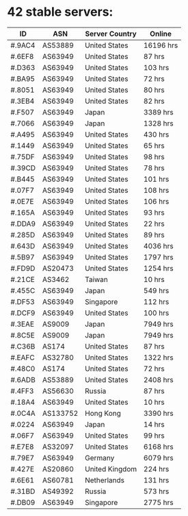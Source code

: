 # 42 stable servers:

| ID | ASN | Server Country | Online |
| ------ | ------ | ------ | ------ |
| #.9AC4 | AS53889 | United States | 16196 hrs |
| #.6EF8 | AS63949 | United States | 87 hrs |
| #.D363 | AS63949 | United States | 103 hrs |
| #.BA95 | AS63949 | United States | 72 hrs |
| #.8051 | AS63949 | United States | 80 hrs |
| #.3EB4 | AS63949 | United States | 82 hrs |
| #.F507 | AS63949 | Japan | 3389 hrs |
| #.7066 | AS63949 | Japan | 1328 hrs |
| #.A495 | AS63949 | United States | 430 hrs |
| #.1449 | AS63949 | United States | 65 hrs |
| #.75DF | AS63949 | United States | 98 hrs |
| #.39CD | AS63949 | United States | 78 hrs |
| #.B445 | AS63949 | United States | 101 hrs |
| #.07F7 | AS63949 | United States | 108 hrs |
| #.0E7E | AS63949 | United States | 106 hrs |
| #.165A | AS63949 | United States | 93 hrs |
| #.DDA9 | AS63949 | United States | 22 hrs |
| #.285D | AS63949 | United States | 89 hrs |
| #.643D | AS63949 | United States | 4036 hrs |
| #.5B97 | AS63949 | United States | 1797 hrs |
| #.FD9D | AS20473 | United States | 1254 hrs |
| #.21CE | AS3462 | Taiwan | 10 hrs |
| #.455C | AS63949 | Japan | 549 hrs |
| #.DF53 | AS63949 | Singapore | 112 hrs |
| #.DCF9 | AS63949 | United States | 100 hrs |
| #.3EAE | AS9009 | Japan | 7949 hrs |
| #.8C5E | AS9009 | Japan | 7949 hrs |
| #.C36B | AS174 | United States | 87 hrs |
| #.EAFC | AS32780 | United States | 1322 hrs |
| #.48C0 | AS174 | United States | 72 hrs |
| #.6ADB | AS53889 | United States | 2408 hrs |
| #.4FF3 | AS56630 | Russia | 87 hrs |
| #.18A4 | AS63949 | United States | 10 hrs |
| #.0C4A | AS133752 | Hong Kong | 3390 hrs |
| #.0224 | AS63949 | Japan | 14 hrs |
| #.06F7 | AS63949 | United States | 99 hrs |
| #.E7E8 | AS32097 | United States | 6168 hrs |
| #.79E7 | AS63949 | Germany | 6079 hrs |
| #.427E | AS20860 | United Kingdom | 224 hrs |
| #.6E61 | AS60781 | Netherlands | 131 hrs |
| #.31BD | AS49392 | Russia | 573 hrs |
| #.DB09 | AS63949 | Singapore | 2775 hrs |

